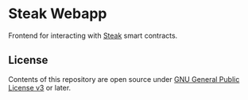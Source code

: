 # Steak Webapp

Frontend for interacting with [Steak](https://github.com/st4k3h0us3/steak-contracts) smart contracts.

## License

Contents of this repository are open source under [GNU General Public License v3](./LICENSE) or later.
